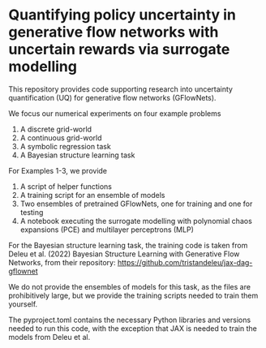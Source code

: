 # Quantifying policy uncertainty in generative flow networks with uncertain rewards via surrogate modelling

This repository provides code supporting research into uncertainty quantification (UQ) for generative flow networks (GFlowNets).

We focus our numerical experiments on four example problems

1. A discrete grid-world
2. A continuous grid-world
3. A symbolic regression task
4. A Bayesian structure learning task

For Examples 1-3, we provide

1. A script of helper functions
2. A training script for an ensemble of models
3. Two ensembles of pretrained GFlowNets, one for training and one for testing
4. A notebook executing the surrogate modelling with polynomial chaos expansions (PCE) and multilayer perceptrons (MLP)

For the Bayesian structure learning task, the training code is taken from Deleu et al. (2022) Bayesian Structure Learning with Generative Flow Networks, from their repository:
https://github.com/tristandeleu/jax-dag-gflownet

We do not provide the ensembles of models for this task, as the files are prohibitively large, but we provide the training scripts needed to train them yourself.

The pyproject.toml contains the necessary Python libraries and versions needed to run this code, with the exception that JAX is needed to train the models from Deleu et al.
